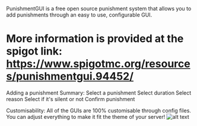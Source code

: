 PunishmentGUI is a free open source punishment system that allows you to add punishments through an easy to use, configurable GUI.

More information is provided at the spigot link: https://www.spigotmc.org/resources/punishmentgui.94452/
=======
Adding a punishment
Summary:
Select a punishment
Select duration
Select reason
Select if it's silent or not
Confirm punishment

Customisability:
All of the GUIs are 100% customisable through config files. You can adjust everything to make it fit the theme of your server!
![alt text](https://imgur.com/fRf3P0q.png)
